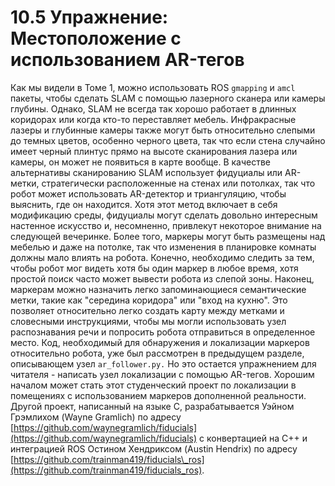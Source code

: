 # 10.5 Упражнение: Местоположение с использованием AR-тегов

Как мы видели в Томе 1, можно использовать ROS `gmapping` и `amcl` пакеты, чтобы сделать SLAM с помощью лазерного сканера или камеры глубины. Однако, SLAM не всегда так хорошо работает в длинных коридорах или когда кто-то переставляет мебель. Инфракрасные лазеры и глубинные камеры также могут быть относительно слепыми до темных цветов, особенно черного цвета, так что если стена случайно имеет черный плинтус прямо на высоте сканирования лазера или камеры, он может не появиться в карте вообще. В качестве альтернативы сканированию SLAM использует фидуциалы или AR-метки, стратегически расположенные на стенах или потолках, так что робот может использовать AR-детектор и триангуляцию, чтобы выяснить, где он находится. Хотя этот метод включает в себя модификацию среды, фидуциалы могут сделать довольно интересным настенное искусство и, несомненно, привлекут некоторое внимание на следующей вечеринке. Более того, маркеры могут быть размещены над мебелью и даже на потолке, так что изменения в планировке комнаты должны мало влиять на робота. Конечно, необходимо следить за тем, чтобы робот мог видеть хотя бы один маркер в любое время, хотя простой поиск часто может вывести робота из слепой зоны. Наконец, маркерам можно назначить легко запоминающиеся семантические метки, такие как "середина коридора" или "вход на кухню". Это позволяет относительно легко создать карту между метками и словесными инструкциями, чтобы мы могли использовать узел распознавания речи и попросить робота отправиться в определенное место. Код, необходимый для обнаружения и локализации маркеров относительно робота, уже был рассмотрен в предыдущем разделе, описывающем узел `ar_follower.py.` Но это остается упражнением для читателя - написать узел локализации с помощью AR-тегов. Хорошим началом может стать этот студенческий проект по локализации в помещениях с использованием маркеров дополненной реальности. Другой проект, написанный на языке С, разрабатывается Уэйном Грэмлихом \(Wayne Gramlich\) по адресу [https://github.com/waynegramlich/fiducials](https://github.com/waynegramlich/fiducials) с конвертацией на С++ и интеграцией ROS Остином Хендриксом \(Austin Hendrix\) по адресу [https://github.com/trainman419/fiducials\_ros](https://github.com/trainman419/fiducials_ros).

